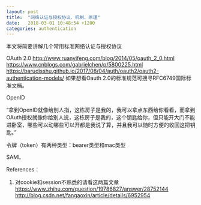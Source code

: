 ```yaml
---
layout: post
title:  "网络认证与授权协议、机制、原理"
date:   2018-03-01 10:48:54 +1200
categories: authentication
---
```

本文将简要讲解几个常用标准网络认证与授权协议

OAuth 2.0
http://www.ruanyifeng.com/blog/2014/05/oauth_2_0.html
https://www.cnblogs.com/gabrielchen/p/5800225.html
https://barudisshu.github.io/2017/08/04/auth/oauth2/oauth2-authentication-models/
如果想看Oauth 2.0的标准规范可搜寻RFC6749国际标准文档。


OpenID


“拿到OpenID就像给别人指，这栋房子是我的，我可以拿点东西给你看看，而拿到OAuth授权就像你给别人说，这栋房子是我的，这个钥匙给你，但只能开大门不能进卧室，哪些可以动哪些可以开都是我说了算，并且我可以随时方便的收回这把钥匙。”

令牌（token）有两种类型：bearer类型和mac类型


SAML



References：
1. 对cookie和session不熟悉的请看这两篇文章
    https://www.zhihu.com/question/19786827/answer/28752144
    http://blog.csdn.net/fangaoxin/article/details/6952954
